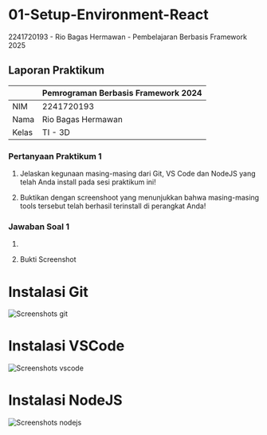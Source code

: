 # 01-Setup-Environment-React
2241720193 - Rio Bagas Hermawan - Pembelajaran Berbasis Framework 2025


## Laporan Praktikum

|  | Pemrograman Berbasis Framework 2024 |
|--|--|
| NIM |  2241720193|
| Nama |  Rio Bagas Hermawan |
| Kelas | TI - 3D |

### Pertanyaan Praktikum 1

1. Jelaskan kegunaan masing-masing dari Git, VS Code dan NodeJS yang telah Anda install 
pada sesi praktikum ini! 

2. Buktikan dengan screenshoot yang menunjukkan bahwa masing-masing tools tersebut 
telah berhasil terinstall di perangkat Anda!

### Jawaban Soal 1

1. 

2. Bukti Screenshot
# Instalasi Git

![Screenshots git](images/git.png)

# Instalasi VSCode

![Screenshots vscode](images/vscode.png)

# Instalasi NodeJS

![Screenshots nodejs](images/nodejs.png)



